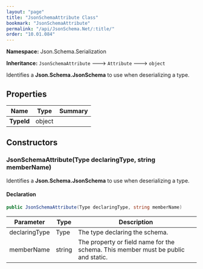 ```yaml
---
layout: "page"
title: "JsonSchemaAttribute Class"
bookmark: "JsonSchemaAttribute"
permalink: "/api/JsonSchema.Net/:title/"
order: "10.01.084"
---
```

**Namespace:** Json.Schema.Serialization

**Inheritance:**
`JsonSchemaAttribute`
 🡒 
`Attribute`
 🡒 
`object`

Identifies a **Json.Schema.JsonSchema** to use when deserializing a type.

## Properties

| Name | Type | Summary |
|---|---|---|
| **TypeId** | object |  |

## Constructors

### JsonSchemaAttribute(Type declaringType, string memberName)

Identifies a **Json.Schema.JsonSchema** to use when deserializing a type.

#### Declaration

```c#
public JsonSchemaAttribute(Type declaringType, string memberName)
```

| Parameter | Type | Description |
|---|---|---|
| declaringType | Type | The type declaring the schema. |
| memberName | string | The property or field name for the schema.  This member must be public and static. |


